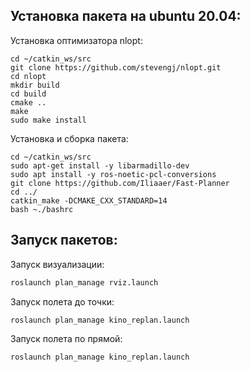## Установка пакета на ubuntu 20.04:
Установка оптимизатора nlopt:
```
cd ~/catkin_ws/src
git clone https://github.com/stevengj/nlopt.git
cd nlopt
mkdir build
cd build
cmake ..
make
sudo make install
```
Установка и сборка пакета:
```
cd ~/catkin_ws/src
sudo apt-get install -y libarmadillo-dev
sudo apt install -y ros-noetic-pcl-conversions
git clone https://github.com/Iliaaer/Fast-Planner
cd ../ 
catkin_make -DCMAKE_CXX_STANDARD=14
bash ~./bashrc
```
## Запуск пакетов:
Запуск визуализации:
```bash
roslaunch plan_manage rviz.launch
```
Запуск полета до точки:
```bash
roslaunch plan_manage kino_replan.launch
```
Запуск полета по прямой:
```bash
roslaunch plan_manage kino_replan.launch
```
